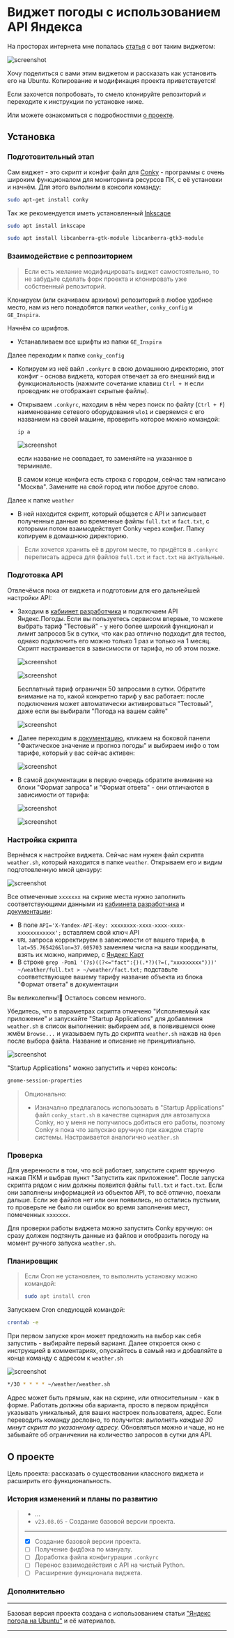 # Виджет погоды с использованием API Яндекса

На просторах интернета мне попалась [статья](https://zhaik.su/667/yandeks-pogoda-na-ubuntu) с вот таким виджетом:

![screenshot](https://s8d7.turboimg.net/sp/1ce460999585657795bb3b7d3f46b3e0/4444516.png "Пример работы виджета, можно открыть в фуллскрин")

Хочу поделиться с вами этим виджетом и рассказать как установить его на Ubuntu. Копирование и модификация проекта приветствуется!

Если захочется попробовать, то смело клонируйте репозиторий и переходите к инструкции по установке ниже.

Или можете ознакомиться с подробностями [о проекте](#about).


## Установка


### Подготовительный этап

Сам виджет - это скрипт и конфиг файл для [Conky](https://github.com/brndnmtthws/conky) - программы с очень широким функционалом для мониторинга ресурсов ПК, с её установки и начнём.
Для этого выполним в консоли команду:
```BASH
sudo apt-get install conky
```

Так же рекомендуется иметь установленный [Inkscape](https://inkscape.org/)
```BASH
sudo apt install inkscape
```
```BASH
sudo apt install libcanberra-gtk-module libcanberra-gtk3-module
```


### Взаимодействие с реппозиторием

> Если есть желание модифицировать виджет самостоятельно, то не забудьте сделать форк проекта и клонировать уже собственный репозиторий.

Клонируем (или скачиваем архивом) репозиторий в любое удобное место, нам из него понадобятся папки `weather`, `conky_config` и `GE_Inspira`.

Начнём со шрифтов.
* Устанавливаем все шрифты из папки `GE_Inspira`

Далее переходим к папке `conky_config`
* Копируем из неё вайл `.conkyrc` в свою домашнюю директорию, этот конфиг - основа виджета, которая отвечает за его внешний вид и функциональность (нажмите сочетание клавиш `Ctrl + H` если проводник не отображает скрытые файлы).
* Открываем `.conkyrc`, находим в нём через поиск по файлу (`Ctrl + F`) наименование сетевого оборудования `wlo1` и сверяемся с его названием на своей машине, проверить которое можно командой:
    ```BASH
    ip a
    ```
    ![screenshot](https://s8d4.turboimg.net/sp/197339308b8eabd13b2a5c63908fa0b4/4110919.png)
  
  если название не совпадает, то заменяйте на указанное в терминале.

  В самом конце конфига есть строка с городом, сейчас там написано "Москва". Замените на свой город или любое другое слово.

Далее к папке `weather`
* В ней находится скрипт, который общается с API и записывает полученные данные во временные файлы `full.txt` и `fact.txt`, с которыми потом взаимодействует Conky через конфиг. Папку копируем в домашнюю директорию.
> Если хочется хранить её в другом месте, то придётся в `.conkyrc` переписать адреса для файлов `full.txt` и `fact.txt` на актуальные.


### Подготовка API

Отвлечёмся пока от виджета и подготовим для его дальнейшей настройки API:
* Заходим в [кабиинет разработчика](https://developer.tech.yandex.ru/services) и подключаем API Яндекс.Погоды. Если вы пользуетесь сервисом впервые, то можете выбрать тариф "Тестовый" - у него более широкий функционал и лимит запросов 5к в сутки, что как раз отлично подходит для тестов, однако подключить его можно только 1 раз и только на 1 месяц. Скрипт настраивается в зависимости от тарифа, но об этом позже.
  
  ![screenshot](https://s8d5.turboimg.net/sp/7f9213973d8925faa2223ca98690cba6/2436993.png)
  
  ![screenshot](https://s8d2.turboimg.net/sp/08a4017f5ba13e122e07e74b76055844/7475884.png)

  Бесплатный тариф ограничен 50 запросами в сутки. Обратите внимание на то, какой конкретно тариф у вас работает: после подключения может автоматически активироваться "Тестовый", даже если вы выбирали "Погода на вашем сайте"
  
  ![screenshot](https://s8d5.turboimg.net/sp/086b59ddd8a371ba22cdc2fa6c771943/9648376.png "Пример внешнего вида страницы с подключенным API")
* Далее переходим в [документацию](https://yandex.ru/dev/weather/doc/dg/concepts/about.html), кликаем на боковой панели "Фактическое значение и прогноз погоды" и выбираем инфо о том тарифе, который у вас сейчас активен:
  
  ![screenshot](https://s8d2.turboimg.net/sp/ea79b8d853b01c7053e98b834f535573/1791050.png)
* В самой документации в первую очередь обратите внимание на блоки "Формат запроса" и "Формат ответа" - они отличаются в зависимости от тарифа:
  
  ![screenshot](https://s8d4.turboimg.net/sp/b3cb7db676262b562d85825db59bdaf6/5472445.png "Выделена отливающаяся часть")
  
  ![screenshot](https://s8d8.turboimg.net/sp/e97171ad95ec750353d47c65655c1f4b/1023191.png "Выделена отливающаяся часть")


### Настройка скрипта

Вернёмся к настройке виджета.
Сейчас нам нужен файл скрипта `weather.sh`, который находится в папке `weather`. Открываем его и видим подготовленную мной цензуру:

![screenshot](https://s8d2.turboimg.net/sp/c8c77d10bee556b704d4692c4f744c33/6720133.png "¯\\_(ツ)_/¯")

Все отмеченные `xxxxxxx` на скрине места нужно заполнить соответствующими данными из [кабиинета разработчика](https://developer.tech.yandex.ru/services) и [документации](https://yandex.ru/dev/weather/doc/dg/concepts/about.html):
* В поле `API='X-Yandex-API-Key: xxxxxxxx-xxxx-xxxx-xxxx-xxxxxxxxxxxx';` вставляем свой ключ API
* `URL` запроса корректируем в зависимости от вашего тарифа, в `lat=55.765426&lon=37.605703` заменяем числа на ваши координаты, взять их можно, например, с [Яндекс Карт](https://yandex.ru/maps/)
* В строке `grep -Pom1 '(?s)((?<="fact":{)(.*?)(?=(,"xxxxxxxxx")))' ~/weather/full.txt > ~/weather/fact.txt;` подставьте соответствующее вашему тарифу название объекта из блока "Формат ответа" в документации

Вы великолепны!🎉 Осталось совсем немного.

Убедитесь, что в параметрах скрипта отмечено "Исполняемый как приложение" и запускайте "Startup Applications" для добавления `weather.sh` в список выполнения: выбираем `add`, в появившемся окне жмём `Browse...` и указываем путь до скрипта `weather.sh` нажав на `Open` после выбора файла. Название и описание не принципиально.

![screenshot](https://s8d8.turboimg.net/sp/6912f0d322793bf932efa9dc9d8be794/2766546.png "Окно Startup Applications")

"Startup Applications" можно запустить и через консоль:
```BASH
gnome-session-properties
```

> Опционально:
> * Изначално предлагалось использовать в "Startup Applications" файл `conky_start.sh` в качестве сценария для автозапуска Conky, но у меня не получилось добиться его работы, поэтому Conky я пока что запускаю вручную при каждом старте системы. Настраивается аналогично `weather.sh`


### Проверка

Для уверенности в том, что всё работает, запустите скрипт вручную нажав ПКМ и выбрав пункт "Запустить как приложение". После запуска скрипта рядом с ним должны появится файлы `full.txt` и `fact.txt`. Если они заполнены информацией из объектов API, то всё отлично, поехали дальше. Если же файлов нет или они появились, но остались пустыми, то проверьте не было ли ошибок во время заполнения мест, помеченных `xxxxxxx`.

Для проверки работы виджета можно запустить Conky вручную: он сразу должен подтянуть данные из файлов и отобразить погоду на момент ручного запуска `weather.sh`.


### Планировщик

> Если Cron не установлен, то выполнить установку можно командой:
> ```BASH
> sudo apt install cron
> ```

Запускаем Cron следующей командой:
```BASH
crontab -e
```
При первом запуске крон может предложить на выбор как себя запустить - выбирайте первый вариант. Далее откроется окно с инструкцией в комментариях, опускайтесь в самый низ и добавляйте в конце команду с адресом к `weather.sh`

![screenshot](https://s8d6.turboimg.net/sp/952493469ca734a2d30a06d2d08519ee/2667905.png "Окно редактирования Cron")
```BASH
*/30 * * * * ~/weather/weather.sh
```
Адрес может быть прямым, как на скрине, или относительным - как в форме. Работать должны оба варианта, просто в первом придётся указывать уникальный, для ваших настроек пользователя, адрес. Если переводить команду дословно, то получится: *выполнять каждые 30 минут скрипт по указанному адресу.* Обновляться можно и чаще, но не забывайте об ограничении на количество запросов в сутки для API.


## <a id="about">О проекте</a>

Цель проекта: рассказать о существовании классного виджета и расширить его функциональность.

### История изменений и планы по развитию

> + ...
> + `v23.08.05` - Создание базовой версии проекта.
>
> ---
>
> - [x] Создание базовой версии проекта.
> - [ ] Получение фидбэка по мануалу.
> - [ ] Доработка файла конфигурации `.conkyrc`
> - [ ] Перенос взаимодействия с API на чистый Python.
> - [ ] Расширение функционала виджета.


### Дополнительно

---

Базовая версия проекта создана с использованием статьи ["Яндекс погода на Ubuntu"](https://zhaik.su/667/yandeks-pogoda-na-ubuntu) и её материалов.

---